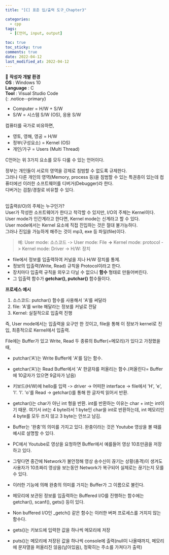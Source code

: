 ```yaml
---
title: "[C] 표준 입/출력 도구_Chapter3"

categories:
  - cpp
tags:
  - [C언어, input, output]

toc: true
toc_sticky: true
comments: true
date: 2022-04-12
last_modified_at: 2022-04-12
---
```


📌 **작성자 개발 환경** <br>
**OS** : Windows 10 <br>
**Language** : C<br>
**Tool** : Visual Studio Code<br>
{: .notice--primary}

- Computer = H/W + S/W
- S/W = 시스템 S/W (OS), 응용 S/W

컴퓨터를 국가로 비유하면, <br>
- 영토, 영해, 영공 = H/W
- 정부(구성요소) = Kernel (OS)
- 개인/가구 = Users (Multi Thread)

C언어는 위 3가지 요소를 모두 다룰 수 있는 언어이다.<br>

정부는 개인들이 서로의 영역을 강제로 침범할 수 없도록 규제한다.<br>
그러나 다른 개인의 영역(Memory, process 등)을 침범할 수 있는 특권층이 있는데 컴퓨터에선 이러한 소프트웨어를 디버거(Debugger)라 한다.<br>
디버거는 검찰/경찰로 비유할 수 있다.<br>
<br>

입출력(I/O)의 주체는 누구인가?<br>
User가 작성한 소프트웨어가 한다고 착각할 수 있지만, I/O의 주체는 Kernel이다.<br>
User mode가 인간계라고 한다면, Kernel mode는 신계라고 할 수 있다.<br>
User mode에서는 Kernel 요소에 직접 진입하는 것은 절대 불가능하다.<br>
그러나 진입을 가능하게 해주는 것이 mp3, exe 등 파일(file)이다.<br>
> 예: User mode: 소스코드 -> User mode: File **->** Kernel mode: protocol -> Kernel mode: Driver -> H/W: 장치

- file에서 정보를 입출력하여 커널을 지나 H/W 장치를 통제.
- 정보의 입출력(Write, Read) 규칙을 Protocol이라고 한다.
- 장치마다 입출력 규칙을 외우고 다닐 수 없으니 **함수** 형태로 만들어버린다.
- 그 입출력 함수가 **getchar(), putchar()** 함수들이다.

**프로세스 예시**
1. 소스코드: putchar() 함수를 사용해서 'A'를 써달라
2. file: 'A'를 write 해달라는 정보를 커널로 전달
3. Kernel: 실질적으로 입출력 진행

즉, User mode에서는 입출력을 요구만 한 것이고, file을 통해 이 정보가 kernel로 진입, 최종적으로 Kernel에서 입출력.

File에는 Buffer가 있고 Write, Read 두 종류의 Buffer(=메모리)가 있다고 가정했을 때, 
- putchar('A')는 Write Buffer에 'A'를 담는 함수.
- getchar('A')는 Read Buffer에서 'A' 한글자를 퍼올리는 함수.(퍼올린다= Buffer에 10글자가 있으면 9글자가 남음)

- 키보드(H/W)에 hello를 입력 -> driver -> 어떠한 interface -> file에서 'H', 'e', 'l'. 'l'. 'o'를 Read -> getchar()를 통해 한 글자씩 읽어서 반환.
- getchar()는 char가 아닌 int 형을 반환. int를 반환하는 이유는 char + int는 int이기 때문. 여기서 int는 4 byte라서 1 byte인 char을 int로 반환하는데, int 메모리인 4 byte를 모두 쓰지 않고 3 byte는 안쓰고 남김.

- Buffer는 '완충'의 의미를 가지고 있다. 완충이라는 것은 Youtube 영상을 볼 때를 예시로 설명할 수 있다.
- PC에서 Youtube로 영상을 요청하면 Buffer에서 예를들어 영상 10초만큼을 저장하고 있다.
- 그렇다면 중간에 Network가 불안정해 영상 송수신이 끊기는 상황(충격)이 생겨도 사용자가 10초짜리 영상을 보는동안 Network가 복구되어 실제로는 끊기는지 모를 수 있다.
- 이러한 기능에 의해 완충의 의미를 가지는 Buffer가 그 이름으로 불린다.
- 메모리에 보관된 정보를 입출력하는 Buffered I/O를 진행하는 함수에는 getchar(), scanf(), gets() 등이 있다.
- Non buffered I/O인 _getch() 같은 함수는 이러한 버퍼 프로세스를 거치지 않는 함수다.

- gets()는 키보드에 입력한 값을 하나씩 메모리에 저장
- puts()는 메모리에 저장된 값을 하나씩 console에 출력(null이 나올때까지, 메모리에 문자열을 퍼올리진 않음(남아있음), 정확히는 주소를 가져다가 출력)
